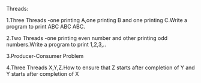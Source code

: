 Threads:

1.Three Threads -one printing A,one printing B and one printing C.Write a program to print ABC ABC ABC.

2.Two Threads   -one printing even number and other printing odd numbers.Write a program to print 1,2,3,..

3.Producer-Consumer Problem

4.Three Threads X,Y,Z.How to ensure that Z starts after completion of Y and Y starts after completion of X
